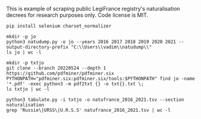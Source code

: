 This is example of scraping public LegiFrance registry's naturalisation decrees for research purposes only. Code license is MIT.

```shell
pip install selenium charset_normalizer

mkdir -p jo
python3 natudump.py -o jo --years 2016 2017 2018 2019 2020 2021 --output-directory-prefix "C:\\Users\\vadim\\natudump\\"
ls jo | wc -l

mkdir -p txtjo
git clone --branch 20220524 --depth 1 https://github.com/pdfminer/pdfminer.six
PYTHONPATH="pdfminer.six:pdfminer.six/tools:$PYTHONPATH" find jo -name '*.pdf' -exec python3 -m pdf2txt {} -o txt{}.txt \;
ls txtjo | wc -l

python3 tabulate.py -i txtjo -o natufrance_2016_2021.tsv --section naturalisation
grep 'Russie\|URSS\|U.R.S.S' natufrance_2016_2021.tsv | wc -l
```
